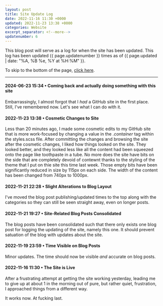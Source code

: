 ```yaml
---
layout: post
title: Site Update Log
date: 2022-11-16 11:30 +0000
updated: 2022-11-23 13:38 +0000
categories: Website
excerpt_separator: <!--more-->
updatenumber: 6
---
```


This blog post will serve as a log for when the site has been updated. This log has been updated <span class="updatenumber">{{ page.updatenumber }}</span> times as of <span class="updated">{{ page.updated | date: "%A, %B %e, %Y at %H:%M" }}</span>.
<!--more-->
To skip to the bottom of the page, [click here](#bottom).
<hr>

#### 2024-06-23 15:34 • Coming back and actually doing something with this site

Embarrassingly, I almost forgot that I *had* a GitHub site in the first place. Still, I've remembered now. Let's see what I can do with it.

#### 2022-11-23 13:38 • Cosmetic Changes to Site

Less than 20 minutes ago, I made some cosmetic edits to my GitHub site that is more work-focused by changing a value in the <em>.container</em> tag within the styles.scss file. After committing the changes and browsing the site after the cosmetic changes, I liked how things looked on the site. They looked better, and they looked less like all the content had been squeezed onto the page like toothpaste in a tube. No more does the site have bits on the side that are completely devoid of contewnt thanks to the styling of the theme that I put on thie site this time last week. Those empty bits have been significantly reduced in size by 115px on each side. The width of the content has been changed from 740px to 1000px.

#### 2022-11-21 22:28 • Slight Alterations to Blog Layout

I've moved the blog post publishing/updated times to the top along with the categories so they can still be seen straight away, even on longer posts.

#### 2022-11-21 19:27 • Site-Related Blog Posts Consolidated

The blog posts have been consolidated such that there only exists one blog post for logging the updating of the site, namely this one. It should prevent satuation of the blog with updates about the site.

#### 2022-11-19 23:59 • Time Visible on Blog Posts

Minor updates. The time should now be visible *and* accurate on blog posts.

#### 2022-11-16 11:30 • The Site is Live

After a frustrating attempt at getting the site working yesterday, leading me to give up at about 1 in the morning out of pure, but rather quiet, frustration, I approached things from a different way.

It works now. At fucking last<a id="#bottom">.</a>
